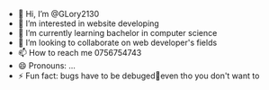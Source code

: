 - 👋 Hi, I’m @GLory2130
- 👀 I’m interested in website developing 
- 🌱 I’m currently learning bachelor in computer science 
- 💞️ I’m looking to collaborate on web developer's fields
- 📫 How to reach me 0756754743
- 😄 Pronouns: ...
- ⚡ Fun fact: bugs have to be debuged🙂even tho you don't want to 

<!---
GLory2130/GLory2130 is a ✨ special ✨ repository because its `README.md` (this file) appears on your GitHub profile.
You can click the Preview link to take a look at your changes.
--->
